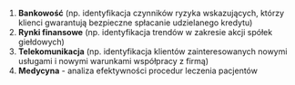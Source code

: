 1. **Bankowość** (np. identyfikacja czynników ryzyka wskazujących, którzy klienci gwarantują bezpieczne spłacanie udzielanego kredytu)
2. **Rynki finansowe** (np. identyfikacja trendów w zakresie akcji spółek giełdowych)
3. **Telekomunikacja** (np. identyfikacja klientów zainteresowanych nowymi usługami i nowymi warunkami współpracy z firmą)
4. **Medycyna** - analiza efektywności procedur leczenia pacjentów